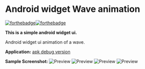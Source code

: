 # Android widget Wave animation  
[![forthebadge](https://forthebadge.com/images/badges/made-with-java.svg)](https://forthebadge.com)[![forthebadge](https://forthebadge.com/images/badges/built-for-android.svg)](https://forthebadge.com)

**This is a simple android widget ui.** 

Android widget ui animation of a wave.

**Application:**
[apk debug version](app-debug.apk)

**Sample Screenshot:**
![Preview](wv1.png)
![Preview](wv2.png)
![Preview](wv3.png)
![Preview](wv4.png)

